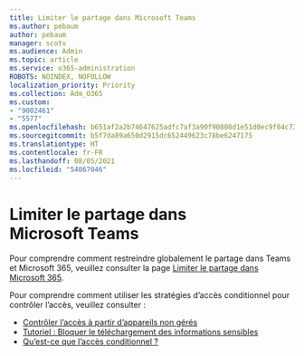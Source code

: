 ```yaml
---
title: Limiter le partage dans Microsoft Teams
ms.author: pebaum
author: pebaum
manager: scotv
ms.audience: Admin
ms.topic: article
ms.service: o365-administration
ROBOTS: NOINDEX, NOFOLLOW
localization_priority: Priority
ms.collection: Adm_O365
ms.custom:
- "9002461"
- "5577"
ms.openlocfilehash: b651af2a2b74647625adfc7af3a90f90808d1e51d0ec9f04c73313fd7232c4ac
ms.sourcegitcommit: b5f7da89a650d2915dc652449623c78be6247175
ms.translationtype: HT
ms.contentlocale: fr-FR
ms.lasthandoff: 08/05/2021
ms.locfileid: "54067046"
---
```

# <a name="limit-sharing-in-microsoft-teams"></a>Limiter le partage dans Microsoft Teams

Pour comprendre comment restreindre globalement le partage dans Teams et Microsoft 365, veuillez consulter la page [Limiter le partage dans Microsoft 365](https://docs.microsoft.com/microsoft-365/solutions/microsoft-365-limit-sharing?view=o365-worldwide).

Pour comprendre comment utiliser les stratégies d’accès conditionnel pour contrôler l’accès, veuillez consulter :

- [Contrôler l’accès à partir d’appareils non gérés](https://docs.microsoft.com/sharepoint/control-access-from-unmanaged-devices)
- [Tutoriel : Bloquer le téléchargement des informations sensibles](https://docs.microsoft.com/cloud-app-security/use-case-proxy-block-session-aad)
- [Qu’est-ce que l’accès conditionnel ?](https://docs.microsoft.com/microsoft-365/business/set-up-conditional-access-policies?view=o365-worldwide)
